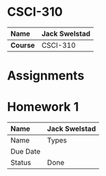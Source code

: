 # CSCI-310
| Name | Jack Swelstad |
|:---|:---|
| **Course** | CSCI-310 |

# Assignments

# Homework 1
| Name | Jack Swelstad |
| :--- | :--- |
| Name | Types |
| Due Date |  |
| Status | Done |
